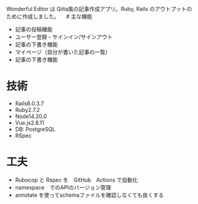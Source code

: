 Wonderful Editor は Qiita風の記事作成アプリ。Ruby, Rails のアウトプットのために作成しました。
　# 主な機能
 - 記事の投稿機能
 - ユーザー登録・サインイン/サインアウト
 - 記事の下書き機能
 - マイページ（自分が書いた記事の一覧）
 - 記事の下書き機能
 
 # 技術
 - Rails6.0.3.7
 - Ruby2.7.2
 - Node14.20.0
 - Vue.js2.6.11
 - DB: PostgreSQL
 - RSpec
 
 # 工夫
 - Rubocop と Rspec を　GitHub　Actions で自動化
 - namespace　でのAPIのバージョン管理
 - annotate を使ってschemaファイルを確認しなくても良くする
